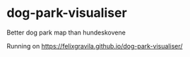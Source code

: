 # dog-park-visualiser
Better dog park map than hundeskovene

Running on https://felixgravila.github.io/dog-park-visualiser/

